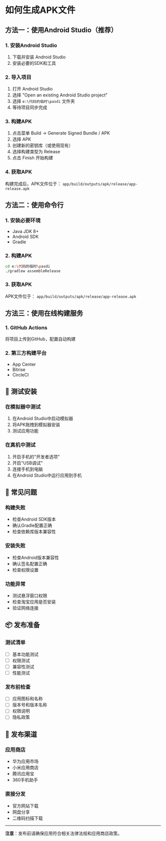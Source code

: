 # 如何生成APK文件

## 方法一：使用Android Studio（推荐）

### 1. 安装Android Studio
1. 下载并安装 Android Studio
2. 安装必要的SDK和工具

### 2. 导入项目
1. 打开 Android Studio
2. 选择 "Open an existing Android Studio project"
3. 选择 `e:\代码的临时\pasdi` 文件夹
4. 等待项目同步完成

### 3. 构建APK
1. 点击菜单 Build → Generate Signed Bundle / APK
2. 选择 APK
3. 创建新的密钥库（或使用现有）
4. 选择构建类型为 Release
5. 点击 Finish 开始构建

### 4. 获取APK
构建完成后，APK文件位于：
`app/build/outputs/apk/release/app-release.apk`

## 方法二：使用命令行

### 1. 安装必要环境
- Java JDK 8+
- Android SDK
- Gradle

### 2. 构建APK
```bash
cd e:\代码的临时\pasdi
./gradlew assembleRelease
```

### 3. 获取APK
APK文件位于：
`app/build/outputs/apk/release/app-release.apk`

## 方法三：使用在线构建服务

### 1. GitHub Actions
将项目上传到GitHub，配置自动构建

### 2. 第三方构建平台
- App Center
- Bitrise
- CircleCI

## 📱 测试安装

### 在模拟器中测试
1. 在Android Studio中启动模拟器
2. 将APK拖拽到模拟器安装
3. 测试应用功能

### 在真机中测试
1. 开启手机的"开发者选项"
2. 开启"USB调试"
3. 连接手机到电脑
4. 在Android Studio中运行应用到手机

## 🔧 常见问题

### 构建失败
- 检查Android SDK版本
- 确认Gradle配置正确
- 检查依赖库版本兼容性

### 安装失败
- 检查Android版本兼容性
- 确认签名配置正确
- 检查权限设置

### 功能异常
- 测试悬浮窗口权限
- 检查淘宝应用是否安装
- 验证网络连接

## 📦 发布准备

### 测试清单
- [ ] 基本功能测试
- [ ] 权限测试
- [ ] 兼容性测试
- [ ] 性能测试

### 发布前检查
- [ ] 应用图标和名称
- [ ] 版本号和版本名称
- [ ] 权限说明
- [ ] 隐私政策

## 🚀 发布渠道

### 应用商店
- 华为应用市场
- 小米应用商店
- 腾讯应用宝
- 360手机助手

### 直接分发
- 官方网站下载
- 网盘分享
- 二维码扫描下载

---

**注意**：发布前请确保应用符合相关法律法规和应用商店政策。